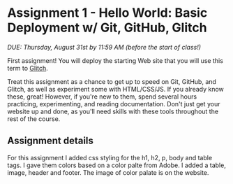 Assignment 1 - Hello World: Basic Deployment w/ Git, GitHub, Glitch
===

*DUE: Thursday, August 31st by 11:59 AM (before the start of class!)*  

First assignment! You will deploy the starting Web site that you will use this term to [Glitch](http://www.glitch.com/). 

Treat this assignment as a chance to get up to speed on Git, GitHub, and Glitch, as well as experiment some with HTML/CSS/JS. If you already know these, great! 
However, if you're new to them, spend several hours practicing, experimenting, and reading documentation. Don't just get your website up and done, as
you'll need skills with these tools throughout the rest of the course.

Assignment details
---

For this assignment I added css styling for the h1, h2, p, body and table tags. I gave them colors based on a color palte from Adobe. I added a table, image, header and footer. The image of color palate is on the website.
